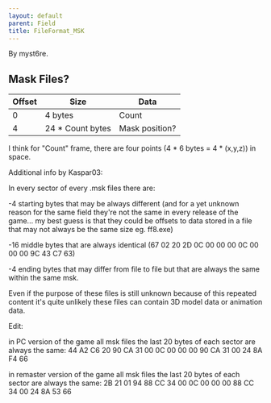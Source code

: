```yaml
---
layout: default
parent: Field
title: FileFormat_MSK
---
```


By myst6re.

## Mask Files?

| Offset | Size              | Data           |
|--------|-------------------|----------------|
| 0      | 4 bytes           | Count          |
| 4      | 24 \* Count bytes | Mask position? |

I think for "Count" frame, there are four points (4 \* 6 bytes = 4 \* (x,y,z)) in space.

Additional info by Kaspar03:

In every sector of every .msk files there are:

-4 starting bytes that may be always different (and for a yet unknown reason for the same field they're not the same in every release of the game... my best guess is that they could be offsets to data stored in a file that may not always be the same size eg. ff8.exe)

-16 middle bytes that are always identical (67 02 20 2D 0C 00 00 00 0C 00 00 00 9C 43 C7 63)

-4 ending bytes that may differ from file to file but that are always the same within the same msk.

Even if the purpose of these files is still unknown because of this repeated content it's quite unlikely these files can contain 3D model data or animation data.

Edit:

in PC version of the game all msk files the last 20 bytes of each sector are always the same: 44 A2 C6 20 90 CA 31 00 0C 00 00 00 90 CA 31 00 24 8A F4 66

in remaster version of the game all msk files the last 20 bytes of each sector are always the same: 2B 21 01 94 88 CC 34 00 0C 00 00 00 88 CC 34 00 24 8A 53 66
